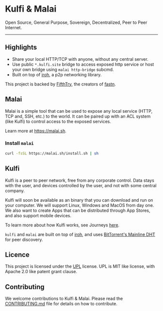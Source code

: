 # Kulfi & Malai

Open Source, General Purpose, Sovereign, Decentralized, Peer to Peer Internet.

---

## Highlights

- Share your local HTTP/TCP with anyone, without any central server.
- Use public `*.kulfi.site` bridge to access exposed http service or host your own bridge using `malai http-bridge` subcmd.
- Built on top of [iroh][iroh], a p2p networking library.

This project is backed by [FifthTry](https://fifthtry.com/), the creators of [fastn][fastn].

## Malai

Malai is a simple tool that can be used to expose any local service (HTTP, TCP
and, SSH, etc.) to the world. It can be paired up with an ACL system (like
Kulfi) to control access to the exposed services.

Learn more at https://malai.sh.

### Install `malai`

```bash
curl -fsSL https://malai.sh/install.sh | sh
```

## Kulfi

Kulfi is a peer to peer network, free from any corporate control. Data stays
with the user, and devices controlled by the user, and not with some central
company.

Kulfi will soon be available as an binary that you can download and run on your
computer. We will support Linux, Windows and MacOS from day one. We also want to
create Apps that can be distributed through App Stores, and also support mobile
devices.

To learn more about how Kulfi works, see
Journeys [here](https://kulfi.app/doc/journeys/).

`kulfi` and `malai` are built on top of [iroh][iroh], and uses [BitTorrent's
Mainline DHT][MainlineDHT] for peer discovery.


[fastn]: https://fastn.com

[iroh]: https://www.iroh.computer

[MainlineDHT]: https://en.wikipedia.org/wiki/Mainline_DHT

## Licence

This project is licensed under the [UPL](LICENSE) license. UPL is MIT like
license, with Apache 2.0 like patent grant clause.

## Contributing

We welcome contributions to Kulfi & Malai. Please read the
[CONTRIBUTING.md][cont] file for details on how to contribute.

[cont]: CONTRIBUTING.md

